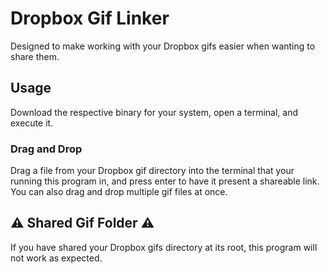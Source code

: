 # Dropbox Gif Linker

Designed to make working with your Dropbox gifs easier when wanting to share them.

## Usage

Download the respective binary for your system, open a terminal, and execute it.

### Drag and Drop

Drag a file from your Dropbox gif directory into the terminal that your running this program in, and
press enter to have it present a shareable link. You can also drag and drop multiple gif files at once.

## :warning: Shared Gif Folder :warning:

If you have shared your Dropbox gifs directory at its root, this program will not work as expected.
